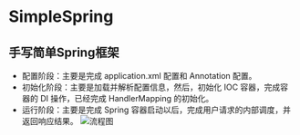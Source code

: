 # SimpleSpring
## 手写简单Spring框架
- 配置阶段：主要是完成 application.xml 配置和 Annotation 配置。
- 初始化阶段：主要是加载并解析配置信息，然后，初始化 IOC 容器，完成容器的 DI 操作，已经完成 HandlerMapping 的初始化。
- 运行阶段：主要是完成 Spring 容器启动以后，完成用户请求的内部调度，并返回响应结果。
![流程图](images/01.png)
